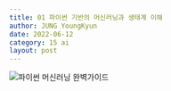 ```yaml
---
title: 01 파이썬 기반의 머신러닝과 생태계 이해
author: JUNG YoungKyun
date: 2022-06-12
category: 15 ai
layout: post
---
```


![파이썬 머신러닝 완벽가이드](https://img.shields.io/badge/파이썬_머신러닝_완벽가이드-blue.svg)